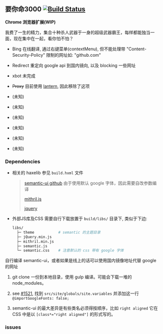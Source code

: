 要你命3000 [![Build Status](https://travis-ci.org/R32/YaoNiMing3000.svg?branch=master)](https://travis-ci.org/R32/YaoNiMing3000)
--------

**Chrome 浏览器扩展(WIP)**

我费了一生的精力，集合十种杀人武器于一身的超级武器霸王，每样都能独当一面，现在集中在一起，看你怕不怕？

- Bing 在线翻译, 通过右键菜单(contextMenu), 但不能处理带 "Content-Security-Policy" 限制的网址如: "github.com"

- Redirect 重定向 google api 到国内镜向, 以及 blocking 一些网址

- xbot 未完成

- ~~Proxy~~ 目前使用 [lantern](https://github.com/getlantern/lantern), 因此移除了这项

- (未知)

- (未知)

- (未知)

- (未知)

- (未知)

- (未知)

### Dependencies

* 相关的 haxelib 参见 `build.hxml` 文件

  > [semantic-ui github](https://github.com/Semantic-Org/Semantic-UI) 由于使用默认 google 字体，因此需要自改参数编译
  >
  > [mithril.js](http://mithril.js.org/)
  >
  > [jquery](http://jquery.com/download/)


* 外部JS库及CSS 需要自行下载放置于 `build/libs/` 目录下, 类似于下边:

  ```bash
  libs/
    ├─ theme           # semantic 的主题目录
    ├─ jQuery.min.js
    ├─ mithril.min.js
    ├─ semantic.js
    └─ semantic.css    # 注意默认的 css 带有 google 字体
  ```

自行编译 semantic-ui，或者如果是线上的话可以使用国内镜像地址代替 google 的网址

1. git clone 一份到本地目录，使用 gulp 编译。可能会下载一堆的 node_modules。

2. see [#1521](https://github.com/Semantic-Org/Semantic-UI/issues/1521), 找到 `src/site/globals/site.variables` 并添加这一行 `@importGoogleFonts: false;`

3. semantic-ui 的最大差异是有些类名必须得按顺序，比如 `right aligned` 它在 CSS 中是以 `[class*="right aligned"]` 的形式写的。

### issues
